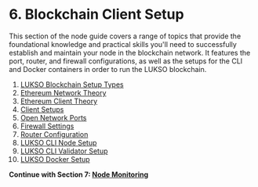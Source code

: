 # 6. Blockchain Client Setup

This section of the node guide covers a range of topics that provide the foundational knowledge and practical skills you'll need to successfully establish and maintain your node in the blockchain network. It features the port, router, and firewall configurations, as well as the setups for the CLI and Docker containers in order to run the LUKSO blockchain.

1. [LUKSO Blockchain Setup Types](./1-setup-types.md)
2. [Ethereum Network Theory](./2-network-theory.md)
3. [Ethereum Client Theory](./3-client-theory.md)
4. [Client Setups](./4-client-setups.md)
5. [Open Network Ports](./5-network-ports.md)
6. [Firewall Settings](./6-firewall-settings.md)
7. [Router Configuration](./7-router-config.md)
8. [LUKSO CLI Node Setup](./8-cli-setup.md)
9. [LUKSO CLI Validator Setup](./9-validator-setup.md)
10. [LUKSO Docker Setup](./10-docker-setup.md)

**Continue with Section 7: [Node Monitoring](/7-monitoring/)**
